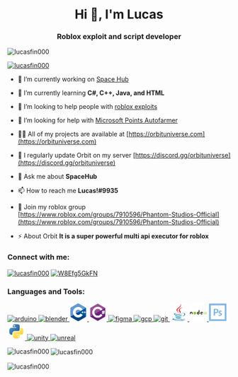 <h1 align="center">Hi 👋, I'm Lucas</h1>
<h3 align="center">Roblox exploit and script developer</h3>

<p align="left"> <img src="https://komarev.com/ghpvc/?username=lucasfin000&label=Profile%20views&color=0e75b6&style=flat" alt="lucasfin000" /> </p>

<p align="left"> <a href="https://github.com/ryo-ma/github-profile-trophy"><img src="https://github-profile-trophy.vercel.app/?username=lucasfin000" alt="lucasfin000" /></a> </p>

- 🌌 I’m currently working on [Space Hub](https://github.com/Lucasfin000/SpaceHub)

- 🌱 I’m currently learning **C#, C++, Java, and HTML**

- 🚀 I’m looking to help people with [roblox exploits](https://github.com/Lucasfin000/ChargedX)

- 🤝 I’m looking for help with [Microsoft Points Autofarmer](https://github.com/Lucasfin000/Microsoft-points-autofarmer)

- 👨‍💻 All of my projects are available at [https://orbituniverse.com](https://orbituniverse.com)

- 📝 I regularly update Orbit on my server [https://discord.gg/orbituniverse](https://discord.gg/orbituniverse)

- 💬 Ask me about **SpaceHub**

- 📫 How to reach me **Lucas!#9935**

- 📄 Join my roblox group [https://www.roblox.com/groups/7910596/Phantom-Studios-Official](https://www.roblox.com/groups/7910596/Phantom-Studios-Official)

- ⚡ About Orbit **It is a super powerful multi api executor for roblox**

<h3 align="left">Connect with me:</h3>
<p align="left">
<a href="[https://www.youtube.com/c/lucasfin000](https://www.youtube.com/channel/UCefZrG9dlfM5JNVRi4XU-sg)" target="blank"><img align="center" src="https://raw.githubusercontent.com/rahuldkjain/github-profile-readme-generator/master/src/images/icons/Social/youtube.svg" alt="lucasfin000" height="30" width="40" /></a>
<a href="https://discord.gg/orbituniverse" target="blank"><img align="center" src="https://raw.githubusercontent.com/rahuldkjain/github-profile-readme-generator/master/src/images/icons/Social/discord.svg" alt="W8Efg5GkFN" height="30" width="40" /></a>
</p>

<h3 align="left">Languages and Tools:</h3>
<p align="left"> <a href="https://www.arduino.cc/" target="_blank" rel="noreferrer"> <img src="https://cdn.worldvectorlogo.com/logos/arduino-1.svg" alt="arduino" width="40" height="40"/> </a> <a href="https://www.blender.org/" target="_blank" rel="noreferrer"> <img src="https://download.blender.org/branding/community/blender_community_badge_white.svg" alt="blender" width="40" height="40"/> </a> <a href="https://www.w3schools.com/cpp/" target="_blank" rel="noreferrer"> <img src="https://raw.githubusercontent.com/devicons/devicon/master/icons/cplusplus/cplusplus-original.svg" alt="cplusplus" width="40" height="40"/> </a> <a href="https://www.w3schools.com/cs/" target="_blank" rel="noreferrer"> <img src="https://raw.githubusercontent.com/devicons/devicon/master/icons/csharp/csharp-original.svg" alt="csharp" width="40" height="40"/> </a> <a href="https://www.figma.com/" target="_blank" rel="noreferrer"> <img src="https://www.vectorlogo.zone/logos/figma/figma-icon.svg" alt="figma" width="40" height="40"/> </a> <a href="https://cloud.google.com" target="_blank" rel="noreferrer"> <img src="https://www.vectorlogo.zone/logos/google_cloud/google_cloud-icon.svg" alt="gcp" width="40" height="40"/> </a> <a href="https://git-scm.com/" target="_blank" rel="noreferrer"> <img src="https://www.vectorlogo.zone/logos/git-scm/git-scm-icon.svg" alt="git" width="40" height="40"/> </a> <a href="https://www.java.com" target="_blank" rel="noreferrer"> <img src="https://raw.githubusercontent.com/devicons/devicon/master/icons/java/java-original.svg" alt="java" width="40" height="40"/> </a> <a href="https://nodejs.org" target="_blank" rel="noreferrer"> <img src="https://raw.githubusercontent.com/devicons/devicon/master/icons/nodejs/nodejs-original-wordmark.svg" alt="nodejs" width="40" height="40"/> </a> <a href="https://www.photoshop.com/en" target="_blank" rel="noreferrer"> <img src="https://raw.githubusercontent.com/devicons/devicon/master/icons/photoshop/photoshop-line.svg" alt="photoshop" width="40" height="40"/> </a> <a href="https://www.python.org" target="_blank" rel="noreferrer"> <img src="https://raw.githubusercontent.com/devicons/devicon/master/icons/python/python-original.svg" alt="python" width="40" height="40"/> </a> <a href="https://unity.com/" target="_blank" rel="noreferrer"> <img src="https://www.vectorlogo.zone/logos/unity3d/unity3d-icon.svg" alt="unity" width="40" height="40"/> </a> <a href="https://unrealengine.com/" target="_blank" rel="noreferrer"> <img src="https://raw.githubusercontent.com/kenangundogan/fontisto/036b7eca71aab1bef8e6a0518f7329f13ed62f6b/icons/svg/brand/unreal-engine.svg" alt="unreal" width="40" height="40"/> </a> </p>

<p><img align="left" src="https://github-readme-stats.vercel.app/api/top-langs?username=lucasfin000&show_icons=true&theme=dark&locale=en&layout=compact" alt="lucasfin000" /></p>

<p>&nbsp;<img align="center" src="https://github-readme-stats.vercel.app/api?username=lucasfin000&show_icons=true&theme=dark&locale=en" alt="lucasfin000" /></p>

<p><img align="center" src="https://github-readme-streak-stats.herokuapp.com/?user=lucasfin000&theme=dark" alt="lucasfin000" /></p>
